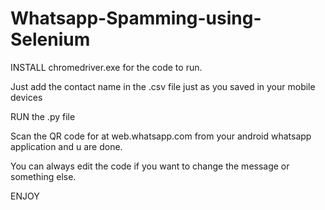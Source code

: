 # Whatsapp-Spamming-using-Selenium

INSTALL chromedriver.exe for the code to run.

Just add the contact name in the .csv file just as you saved in your mobile devices

RUN the .py file

Scan the QR code for at web.whatsapp.com from your android whatsapp application and u are done.

You can always edit the code if you want to change the message or something else.

ENJOY

